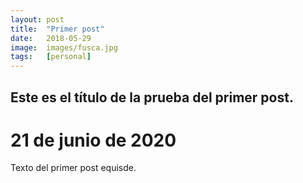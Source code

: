 ```yaml
---
layout: post
title:  "Primer post"
date:   2018-05-29
image:  images/fusca.jpg
tags:   [personal]
---
```


## Este es el título de la prueba del primer post.
# 21 de junio de 2020

Texto del primer post equisde.
